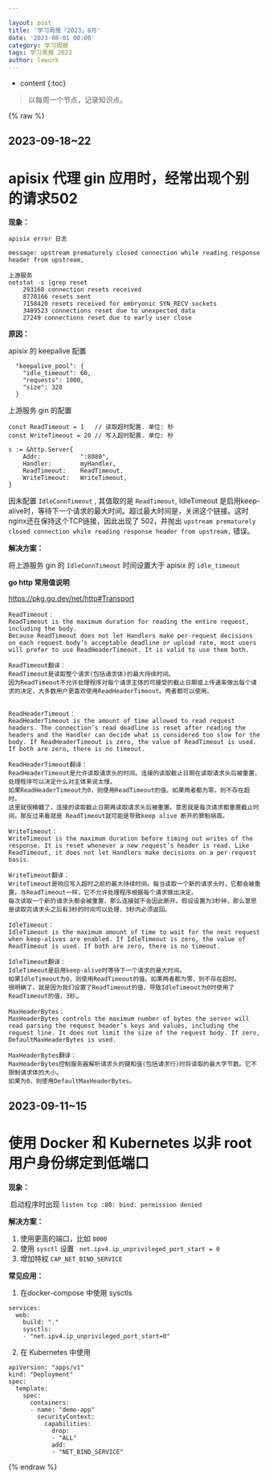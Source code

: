 ```yaml
---

layout: post
title: '学习周报「2023」8月'
date: '2023-08-01 00:00'
category: 学习周报
tags: 学习周报 2023
author: lework
---
```

* content
{:toc}

> 以每周一个节点，记录知识点。



{% raw %}

## 2023-09-18~22

# apisix 代理 gin 应用时，经常出现个别的请求502

**现象：**

```
apisix error 日志

message: upstream prematurely closed connection while reading response header from upstream,

上游服务
netstat -s |grep reset
    293168 connection resets received
    8770166 resets sent
    7158420 resets received for embryonic SYN_RECV sockets
    3489523 connections reset due to unexpected data
    27249 connections reset due to early user close
```

**原因：**

apisix 的 keepalive 配置

```
  "keepalive_pool": {
    "idle_timeout": 60,
    "requests": 1000,
    "size": 320
  }
```

上游服务 gin 的配置

```
const ReadTimeout = 1   // 读取超时配置. 单位: 秒
const WriteTimeout = 20 // 写入超时配置. 单位: 秒

s := &http.Server{
	Addr:           ":8080",
	Handler:        myHandler,
	ReadTimeout:    ReadTimeout,
	WriteTimeout:   WriteTimeout,
}
```

因未配置 `IdleConnTimeout` , 其值取的是 `ReadTimeout`,  IdleTimeout 是启用keep-alive时，等待下一个请求的最大时间。超过最大时间是，关闭这个链接。这时nginx还在保持这个TCP链接，因此出现了 502，并抛出 `upstream prematurely closed connection while reading response header from upstream,` 错误。

**解决方案：**

将上游服务 gin 的 `IdleConnTimeout` 时间设置大于 apisix 的 `idle_timeout`



**go http 常用值说明**

https://pkg.go.dev/net/http#Transport

```
ReadTimeout：
ReadTimeout is the maximum duration for reading the entire request, including the body.
Because ReadTimeout does not let Handlers make per-request decisions on each request body’s acceptable deadline or upload rate, most users will prefer to use ReadHeaderTimeout. It is valid to use them both.

ReadTimeout翻译：
ReadTimeout是读取整个请求(包括请求体)的最大持续时间。
因为ReadTimeout不允许处理程序对每个请求主体的可接受的截止日期或上传速率做出每个请求的决定，大多数用户更喜欢使用ReadHeaderTimeout。两者都可以使用。
 

ReadHeaderTimeout：
ReadHeaderTimeout is the amount of time allowed to read request headers. The connection’s read deadline is reset after reading the headers and the Handler can decide what is considered too slow for the body. If ReadHeaderTimeout is zero, the value of ReadTimeout is used. If both are zero, there is no timeout.

ReadHeaderTimeout翻译：
ReadHeaderTimeout是允许读取请求头的时间。连接的读取截止日期在读取请求头后被重置，处理程序可以决定什么对主体来说太慢。
如果ReadHeaderTimeout为0，则使用ReadTimeout的值。如果两者都为零，则不存在超时。
这里就很精髓了，连接的读取截止日期再读取请求头后被重置。意思就是每次请求都重置截止时间。那反过来看就是 ReadTimeout就可能是导致keep alive 断开的罪魁祸首。

WriteTimeout：
WriteTimeout is the maximum duration before timing out writes of the response. It is reset whenever a new request’s header is read. Like ReadTimeout, it does not let Handlers make decisions on a per-request basis.

WriteTimeout翻译：
WriteTimeout是响应写入超时之前的最大持续时间。每当读取一个新的请求头时，它都会被重置。与ReadTimeout一样，它不允许处理程序根据每个请求做出决定。
每次读取一个新的请求头都会被重置，那么连接就不会因此断开。假设设置为3秒钟，那么意思是读取完请求头之后有3秒的时间可以处理，3秒内必须返回。

IdleTimeout：
IdleTimeout is the maximum amount of time to wait for the next request when keep-alives are enabled. If IdleTimeout is zero, the value of ReadTimeout is used. If both are zero, there is no timeout.

IdleTimeout翻译：
IdleTimeout是启用keep-alive时等待下一个请求的最大时间。
如果IdleTimeout为0，则使用ReadTimeout的值。如果两者都为零，则不存在超时。
很明确了，就是因为我们设置了ReadTimeout的值，导致IdleTimeout为0时使用了ReadTimeout的值，3秒…

MaxHeaderBytes：
MaxHeaderBytes controls the maximum number of bytes the server will read parsing the request header’s keys and values, including the request line. It does not limit the size of the request body. If zero, DefaultMaxHeaderBytes is used.

MaxHeaderBytes翻译：
MaxHeaderBytes控制服务器解析请求头的键和值(包括请求行)时将读取的最大字节数。它不限制请求体的大小。
如果为0，则使用DefaultMaxHeaderBytes。
```



## 2023-09-11~15

# 使用 Docker 和 Kubernetes 以非 root 用户身份绑定到低端口

**现象：**

​	启动程序时出现 `listen tcp :80: bind: permission denied`

**解决方案：**

1.  使用更高的端口，比如 `8000`
2. 使用 `sysctl` 设置 ` net.ipv4.ip_unprivileged_port_start = 0`
3. 增加特权 `CAP_NET_BIND_SERVICE`

**常见应用：**

1. 在docker-compose 中使用 sysctls

```
services:
  web:
    build: "."
    sysctls:
    - "net.ipv4.ip_unprivileged_port_start=0"
```

2.  在 Kubernetes 中使用

```
apiVersion: "apps/v1"
kind: "Deployment"
spec:
  template:
    spec:
      containers:
      - name: "demo-app"
        securityContext:
          capabilities:
            drop:
            - "ALL"
            add:
            - "NET_BIND_SERVICE"
```

{% endraw %}

